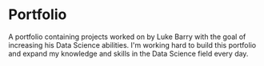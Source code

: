# Portfolio
A portfolio containing projects worked on by Luke Barry with the goal of increasing his Data Science abilities. I'm working hard to build this portfolio and expand my knowledge and skills in the Data Science field every day.
